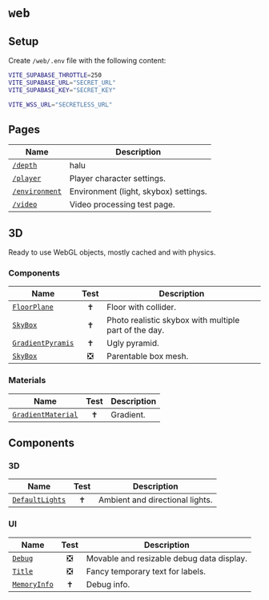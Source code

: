 # `web`

## Setup

Create `/web/.env` file with the following content:

```sh
VITE_SUPABASE_THROTTLE=250
VITE_SUPABASE_URL="SECRET_URL"
VITE_SUPABASE_KEY="SECRET_KEY"

VITE_WSS_URL="SECRETLESS_URL"
```

## Pages

| Name                                              | Description                           |
| ------------------------------------------------- | ------------------------------------- |
| [`/depth`](./src/pages/DepthPage.vue)             | halu                                  |
| [`/player`](./src/pages/PlayerPage.vue)           | Player character settings.            |
| [`/environment`](./src/pages/EnvironmentPage.vue) | Environment (light, skybox) settings. |
| [`/video`](./src/pages/VideoPage.vue)             | Video processing test page.           |

## 3D

Ready to use WebGL objects, mostly cached and with physics.

### Components

| Name                                                         |             Test              | Description                                           |
| ------------------------------------------------------------ | :---------------------------: | ----------------------------------------------------- |
| [`FloorPlane`](./src/3d/components/FloorPlane.ts)            |         :latin_cross:         | Floor with collider.                                  |
| [`SkyBox`](./src/3d/components/SkyBox.ts)                    |         :latin_cross:         | Photo realistic skybox with multiple part of the day. |
| [`GradientPyramis`](./src/3d/components/GradientPyramis.vue) |         :latin_cross:         | Ugly pyramid.                                         |
| [`SkyBox`](./src/3d/components/SkyBox.vue)                   | :negative_squared_cross_mark: | Parentable box mesh.                                  |

### Materials

| Name                                                         |     Test      | Description |
| ------------------------------------------------------------ | :-----------: | ----------- |
| [`GradientMaterial`](./src/3d/materials/GradientMaterial.ts) | :latin_cross: | Gradient.   |

## Components

### 3D

| Name                                             |     Test      | Description                     |
| ------------------------------------------------ | :-----------: | ------------------------------- |
| [`DefaultLights`](./src/components/ui/Debug.vue) | :latin_cross: | Ambient and directional lights. |

### UI

| Name                                               |             Test              | Description                               |
| -------------------------------------------------- | :---------------------------: | ----------------------------------------- |
| [`Debug`](./src/components/ui/Debug.vue)           | :negative_squared_cross_mark: | Movable and resizable debug data display. |
| [`Title`](./src/components/ui/Title.vue)           | :negative_squared_cross_mark: | Fancy temporary text for labels.          |
| [`MemoryInfo`](./src/components/ui/MemoryInfo.vue) |         :latin_cross:         | Debug info.                               |
